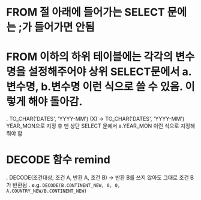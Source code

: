 # FROM 절 아래에 들어가는 SELECT 문에는 ;가 들어가면 안됨
# FROM 이하의 하위 테이블에는 각각의 변수 명을 설정해주어야 상위 SELECT문에서 a.변수명, b.변수명 이런 식으로 쓸 수 있음. 이렇게 해야 돌아감.
  . TO_CHAR('DATES', 'YYYY-MM') (X) -> TO_CHAR('DATES', 'YYYY-MM') YEAR_MON으로 지정 후 맨 상단 SELECT 문에서 a.YEAR_MON 이런 식으로 지정해줘야 함
# DECODE 함수 remind
  . DECODE(조건대상, 조건 A, 반환 A, 조건 B) -> 반환 B를 쓰지 않아도 그대로 조건 B가 반환됨
  . e.g. `DECODE(B.CONTINENT_NEW, 0, 0, A.COUNTRY_NEW/B.CONTINENT_NEW)`
